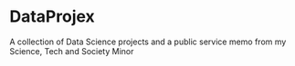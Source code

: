 # DataProjex
A collection of Data Science projects and a public service memo from my Science, Tech and Society Minor 
